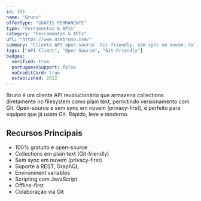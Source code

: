 ```yaml
---
id: 161
name: "Bruno"
offerType: "GRÁTIS PERMANENTE"
type: "Ferramentas & APIs"
category: "Ferramentas & APIs"
url: "https://www.usebruno.com/"
summary: "Cliente API open-source. Git-friendly. Sem sync em nuvem. Collections em filesystem."
tags: ["API Client", "Open Source", "Git-Friendly"]
badges:
  verified: true
  portugueseSupport: false
  noCreditCard: true
  established: 2022
---
```


Bruno é um cliente API revolucionário que armazena collections diretamente no filesystem como plain text, permitindo versionamento com Git. Open-source e sem sync em nuvem (privacy-first), é perfeito para equipes que já usam Git. Rápido, leve e moderno.

## Recursos Principais

- 100% gratuito e open-source
- Collections em plain text (Git-friendly)
- Sem sync em nuvem (privacy-first)
- Suporte a REST, GraphQL
- Environment variables
- Scripting com JavaScript
- Offline-first
- Colaboração via Git

